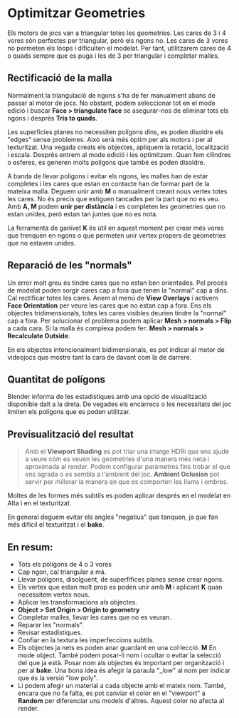 # Optimitzar Geometries

Els motors de jocs van a triangular totes les geometries. Les cares de 3 i 4 vores són perfectes per triangular, però els ngons no. Les cares de 3 vores no permeten els loops i dificulten el modelat. Per tant, utilitzarem cares de 4 o quads sempre que es puga i les de 3 per triangular i completar malles.

## Rectificació de la malla

Normalment la triangulació de ngons s'ha de fer manualment abans de passar al motor de jocs. No obstant, podem seleccionar tot en el mode edició i buscar **Face > triangulate face** se asegurar-nos de eliminar tots els ngons i després **Tris to quads**.  

Les superficies planes no necessiten polígons dins, es poden disoldre els "edges" sense problemes. Això serà més òptim per als motors i per al texturitzat. Una vegada creats els objectes, apliquem la rotació, localització i escala. Després entrem al mode edició i les optimitzem. Quan fem cilindres o esferes, es generen molts polígons que també es poden disoldre.

A banda de llevar polígons i evitar els ngons, les malles han de estar completes i les cares que estan en contacte han de formar part de la mateixa malla. Deguem unir amb **M** o manualment creant nous vertex totes les cares. No és precís que estiguen tancades per la part que no es veu. Amb **A, M** podem **unir per distància** i es completen les geometries que no estan unides, però estan tan juntes que no es nota.

La ferramenta de ganivet **K** és útil en aquest moment per crear més vores que trenquen en ngons o que permeten unir vertex propers de geometries que no estaven unides.

## Reparació de les "normals"

Un error molt greu és tindre cares que no estan ben orientades. Pel procés de modelat poden sorgir cares cap a fora que tenen la "normal" cap a dins. Cal rectificar totes les cares. Anem al menú de **View Overlays** i activem **Face Orientation** per veure les cares que no estan cap a fora. Ens els objectes tridimensionals, totes les cares visibles deurien tindre la "normal" cap a fora. Per solucionar el problema podem aplicar **Mesh > normals > Flip** a cada cara. Si la malla és complexa podem fer: **Mesh > normals > Recalculate Outside**.

En els objectes intencionalment bidimensionals, es pot indicar al motor de videojocs que mostre tant la cara de davant com la de darrere.

## Quantitat de polígons

Blender informa de les estadístiques amb una opció de visualització disponible dalt a la dreta. De vegades els encàrrecs o les necessitats del joc limiten els polígons que es poden utilitzar.

## Previsualització del resultat

> Amb el **Viewport Shading** es pot triar una imatge HDRi que ens ajude a veure cóm es veuen les geometries d'una manera més neta i aproximada al render. Podem configurar paràmetres fins trobar el que ens agrada o es sembla a l'ambient del joc. **Ambient Oclusion** pot servir per millorar la manera en que es comporten les llums i ombres. 

Moltes de les formes més subtils es poden aplicar després en el modelat en Alta i en el texturitzat.

En general deguem evitar els angles "negatius" que tanquen, ja que fan més difícil el texturitzat i el **bake**.

## En resum:

* Tots els polígons de 4 o 3 vores
* Cap ngon, cal triangular a mà.
* Llevar polígons, disolguent, de superfífices planes sense crear ngons. 
* Els vertex que estan molt prop es poden unir amb **M** i aplicant **K** quan necessitem vertex nous.
* Aplicar les transformacions als objectes.
* **Object > Set Origin > Origin to geometry**
* Completar malles, llevar les cares que no es veuran.
* Reparar les "normals".
* Revisar estadístiques.
* Confiar en la textura les imperfeccions subtils.
* Els objectes ja nets es poden anar guardant en una col·lecció. **M** En mode object. També podem posar-li nom i ocultar o evitar la selecció del que ja està. Posar nom als objectes és important per organització i per al **bake**. Una bona idea és afegir la paraula "_low" al nom per indicar que és la versió "low poly".
* Li podem afegir un material a cada objecte amb el mateix nom. També, encara que no fa falta, es pot canviar el color en el "viewport" a **Random** per diferenciar uns models d'altres. Aquest color no afecta al render.



